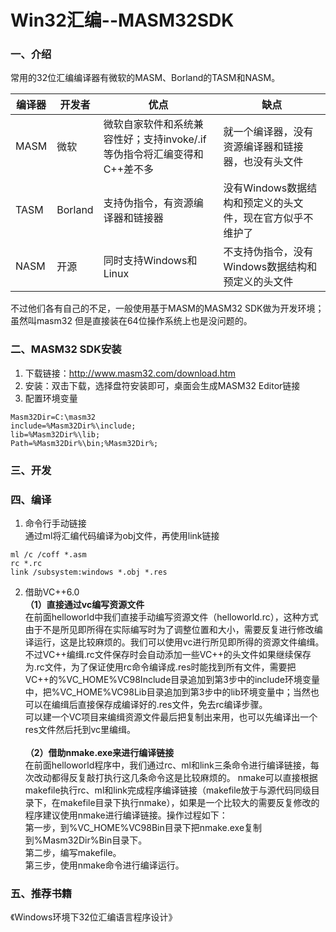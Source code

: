 # Win32汇编--MASM32SDK

### 一、介绍
常用的32位汇编编译器有微软的MASM、Borland的TASM和NASM。

| 编译器 | 开发者 | 优点 | 缺点 |
| --- | --- | --- | --- |
| MASM | 微软 | 微软自家软件和系统兼容性好；支持invoke/.if等伪指令将汇编变得和C++差不多 | 就一个编译器，没有资源编译器和链接器，也没有头文件 |
| TASM | Borland | 支持伪指令，有资源编译器和链接器 | 没有Windows数据结构和预定义的头文件，现在官方似乎不维护了 |
| NASM | 开源 | 同时支持Windows和Linux | 不支持伪指令，没有Windows数据结构和预定义的头文件 |

不过他们各有自己的不足，一般使用基于MASM的MASM32 SDK做为开发环境；虽然叫masm32 但是直接装在64位操作系统上也是没问题的。


### 二、MASM32 SDK安装
1. 下载链接：http://www.masm32.com/download.htm
2. 安装：双击下载，选择盘符安装即可，桌面会生成MASM32 Editor链接
3. 配置环境变量
```
Masm32Dir=C:\masm32
include=%Masm32Dir%\include;
lib=%Masm32Dir%\lib;
Path=%Masm32Dir%\bin;%Masm32Dir%;
```


### 三、开发


### 四、编译
1. 命令行手动链接\
通过ml将汇编代码编译为obj文件，再使用link链接
```
ml /c /coff *.asm
rc *.rc
link /subsystem:windows *.obj *.res
```
2. 借助VC++6.0\
**（1）直接通过vc编写资源文件**\
    在前面helloworld中我们直接手动编写资源文件（helloworld.rc），这种方式由于不是所见即所得在实际编写时为了调整位置和大小，需要反复进行修改编译运行，这是比较麻烦的。我们可以使用vc进行所见即所得的资源文件编缉。\
    不过VC++编缉.rc文件保存时会自动添加一些VC++的头文件如果继续保存为.rc文件，为了保证使用rc命令编译成.res时能找到所有文件，需要把VC++的%VC_HOME%VC98Include目录追加到第3步中的include环境变量中，把%VC_HOME%VC98Lib目录追加到第3步中的lib环境变量中；当然也可以在编缉后直接保存成编译好的.res文件，免去rc编译步骤。\
    可以建一个VC项目来编缉资源文件最后把复制出来用，也可以先编译出一个res文件然后托到vc里编缉。\
    \
**（2）借助nmake.exe来进行编译链接**\
    在前面helloworld程序中，我们通过rc、ml和link三条命令进行编译链接，每次改动都得反复敲打执行这几条命令这是比较麻烦的。
    nmake可以直接根据makefile执行rc、ml和link完成程序编译链接（makefile放于与源代码同级目录下，在makefile目录下执行nmake），如果是一个比较大的需要反复修改的程序建议使用nmake进行编译链接。操作过程如下：\
    第一步，到%VC_HOME%VC98Bin目录下把nmake.exe复制到%Masm32Dir%Bin目录下。\
    第二步，编写makefile。\
    第三步，使用nmake命令进行编译运行。


### 五、推荐书籍
《Windows环境下32位汇编语言程序设计》
